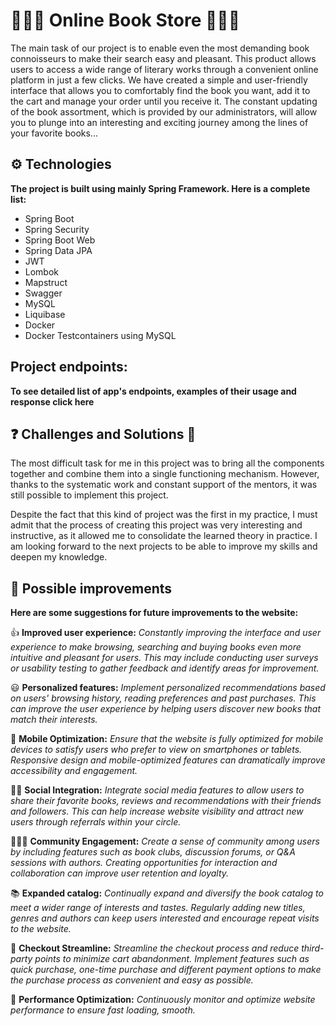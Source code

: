 # 📗📘📙 Online Book Store 📗📘📙   

   The main task of our project is to enable even the most demanding book connoisseurs to make their search easy and pleasant.
   This product allows users to access a wide range of literary works through a convenient online platform in just a few clicks. We have created a simple and user-friendly interface that allows you to comfortably find the book you want, add it to the cart and manage your order until you receive it.
   The constant updating of the book assortment, which is provided by our administrators, will allow you to plunge into an interesting and exciting journey among the lines of your favorite books...

 
## ⚙️ Technologies
**The project is built using mainly Spring Framework. Here is a complete list:**

+ Spring Boot
+ Spring Security
+ Spring Boot Web
+ Spring Data JPA
+ JWT
+ Lombok
+ Mapstruct
+ Swagger
+ MySQL
+ Liquibase
+ Docker
+ Docker Testcontainers using MySQL

## Project endpoints:

**To see detailed list of app's endpoints, examples of their usage and response click here**

##  ❓ Challenges and Solutions 💪

   The most difficult task for me in this project was to bring all the components together and combine them into a single functioning mechanism. However, thanks to the systematic work and constant support of the mentors, it was still possible to implement this project.

   Despite the fact that this kind of project was the first in my practice, I must admit that the process of creating this project was very interesting and instructive, as it allowed me to consolidate the learned theory in practice. I am looking forward to the next projects to be able to improve my skills and deepen my knowledge.

## 🌼 Possible improvements

**Here are some suggestions for future improvements to the website:**

👍 **Improved user experience:** *Constantly improving the interface and user experience to make browsing, searching and buying books even more intuitive and pleasant for users. This may include conducting user surveys or usability testing to gather feedback and identify areas for improvement.*

😃 **Personalized features:** *Implement personalized recommendations based on users' browsing history, reading preferences and past purchases. This can improve the user experience by helping users discover new books that match their interests.*

📱  **Mobile Optimization:** *Ensure that the website is fully optimized for mobile devices to satisfy users who prefer to view on smartphones or tablets. Responsive design and mobile-optimized features can dramatically improve accessibility and engagement.*

‍🤝‍🧑 **Social Integration:** *Integrate social media features to allow users to share their favorite books, reviews and recommendations with their friends and followers. This can help increase website visibility and attract new users through referrals within your circle.*

👨‍👩‍👦 **Community Engagement:** *Create a sense of community among users by including features such as book clubs, discussion forums, or Q&A sessions with authors. Creating opportunities for interaction and collaboration can improve user retention and loyalty.*

📚 **Expanded catalog:** *Continually expand and diversify the book catalog to meet a wider range of interests and tastes. Regularly adding new titles, genres and authors can keep users interested and encourage repeat visits to the website.*

🚚 **Checkout Streamline:** *Streamline the checkout process and reduce third-party points to minimize cart abandonment. Implement features such as quick purchase, one-time purchase and different payment options to make the purchase process as convenient and easy as possible.*

💪 **Performance Optimization:** *Continuously monitor and optimize website performance to ensure fast loading, smooth.*




 
